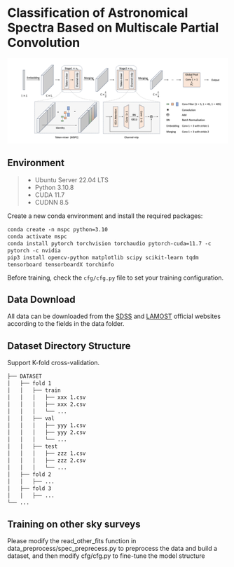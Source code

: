 # Classification of Astronomical Spectra Based on Multiscale Partial Convolution

![Network Structure](./img/model.png)

## Environment

> - Ubuntu Server 22.04 LTS
> - Python 3.10.8
> - CUDA 11.7
> - CUDNN 8.5

Create a new conda environment and install the required packages:

```shell
conda create -n mspc python=3.10
conda activate mspc
conda install pytorch torchvision torchaudio pytorch-cuda=11.7 -c pytorch -c nvidia
pip3 install opencv-python matplotlib scipy scikit-learn tqdm tensorboard tensorboardX torchinfo
```

Before training, check the `cfg/cfg.py` file to set your training configuration.

## Data Download

All data can be downloaded from the [SDSS](http://cas.sdss.org/dr18/) and [LAMOST](http://www.lamost.org/public/?locale=en) official websites according to the fields in the data folder.

## Dataset Directory Structure

Support K-fold cross-validation.

```
├── DATASET
│   ├── fold 1
│   │   ├── train
│   │   │   ├── xxx 1.csv
│   │   │   ├── xxx 2.csv
│   │   │   └── ...
│   │   ├── val
│   │   │   ├── yyy 1.csv
│   │   │   ├── yyy 2.csv
│   │   │   └── ...
│   │   ├── test
│   │   │   ├── zzz 1.csv
│   │   │   ├── zzz 2.csv
│   │   │   └── ...
│   ├── fold 2
│   │   ├── ...
│   ├── fold 3
│   │   ├── ...
└── ...
```

## Training on other sky surveys

Please modify the read_other_fits function in data_preprocess/spec_preprecess.py to preprocess the data and build a dataset, and then modify cfg/cfg.py to fine-tune the model structure
